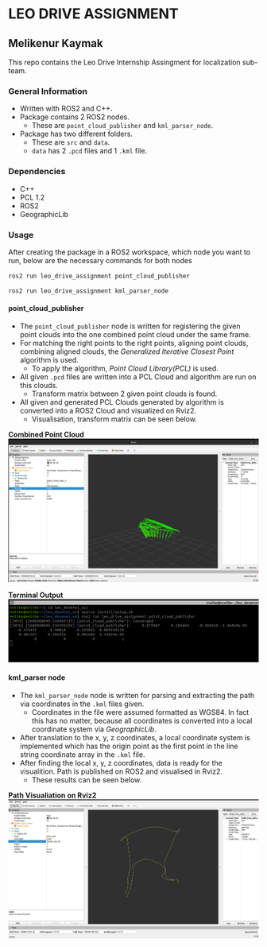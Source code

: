 # LEO DRIVE ASSIGNMENT 
## Melikenur Kaymak
This repo contains the Leo Drive Internship Assingment for localization sub-team.
### General Information
* Written with ROS2 and C++.
* Package contains 2 ROS2 nodes.
  * These are `point_cloud_publisher` and `kml_parser_node`.
* Package has two different folders.
  * These are `src` and `data`.
  * `data` has 2 `.pcd` files and 1 `.kml` file.
### Dependencies
* C++
* PCL 1.2
* ROS2
* GeographicLib
### Usage
After creating the package in a ROS2 workspace, which node you want to run, below are the necessary commands for both nodes
  <pre><code>ros2 run leo_drive_assignment point_cloud_publisher</code></pre>
  <pre><code>ros2 run leo_drive_assignment kml_parser_node</code></pre>
  
#### point_cloud_publisher
* The `point_cloud_publisher` node is written for registering the given point clouds into the one combined point cloud under the same frame.
* For matching the right points to the right points, aligning point clouds, combining aligned clouds, the *Generalized Iterative Closest Point* algorithm is used.
  * To apply the algorithm, *Point Cloud Library(PCL)* is used.
* All given `.pcd` files are written into a PCL Cloud and algorithm are run on this clouds.
  * Transform matrix between 2 given point clouds is found.
* All given and generated PCL Clouds generated by algorithm is converted into a ROS2 Cloud and visualized on Rviz2.
  * Visualisation, transform matrix can be seen below.<br/>
  
**Combined Point Cloud**
![rviz_merged_point_cloud](https://github.com/melikekaymak/leo_drive_assignment/blob/main/leo_drive_assignment/pictures/rviz_merged_point_cloud.png) 

**Terminal Output**
![terminal_output](https://github.com/melikekaymak/leo_drive_assignment/blob/main/leo_drive_assignment/pictures/terminal_output.png)


#### kml_parser node

* The `kml_parser_node` node is written for parsing and extracting the path via coordinates in the `.kml` files given.
  * Coordinates in the file were assumed formatted as WGS84. In fact this has no matter, because all coordinates is converted into a local coordinate system via *GeographicLib*.
* After translation to the x, y, z coordinates, a local coordinate system is implemented which has the origin point as the first point in the line string coordinate array in the `.kml` file.
* After finding the local x, y, z coordinates, data is ready for the visualition. Path is published on ROS2 and visualised in Rviz2.
  * These results can be seen below.


**Path Visualiation on Rviz2**
![rviz_path](https://github.com/melikekaymak/leo_drive_assignment/blob/main/leo_drive_assignment/pictures/rviz_path.png)

